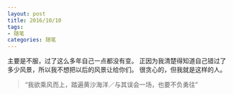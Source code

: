 ```yaml
---
layout: post
title: 2016/10/10
tags:
- 随笔
categories: 随笔
---
```

主要是不服，过了这么多年自己一点都没有变。
正因为我清楚得知道自己错过了多少风景，所以我不想把以后的风景让给你们。
很贪心的，但我就是这样的人。

> “我欲乘风而上，踏遍黄沙海洋／与其误会一场，也要不负勇往”
